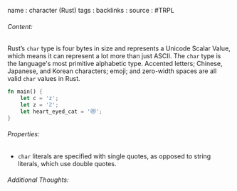 name : character (Rust)
tags : 
backlinks : 
source : #TRPL 

###### Content:
Rust’s `char` type is four bytes in size and represents a Unicode Scalar Value, which means it can represent a lot more than just ASCII. The `char` type is the language's most primitive alphabetic type. Accented letters; Chinese, Japanese, and Korean characters; emoji; and zero-width spaces are all valid `char` values in Rust.

```rust
fn main() { 
	let c = 'z'; 
	let z = 'ℤ'; 
	let heart_eyed_cat = '😻'; 
}
```

###### Properties:
- `char` literals are specified with single quotes, as opposed to string literals, which use double quotes.

###### Additional Thoughts:
